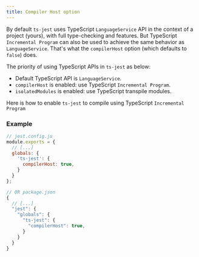```yaml
---
title: Compiler Host option
---
```


By default `ts-jest` uses TypeScript `LanguageService` API in the context of a project (yours), with full type-checking and features.
But TypeScript `Incremental Program` can also be used to achieve the same behavior as `LanguageService`.
That's what the `compilerHost` option (which defaults to `false`) does.

The priority of using TypeScript APIs in `ts-jest` as below:
- Default TypeScript API is `LanguageService`.
- `compilerHost` is enabled: use TypeScript `Incremental Program`.
- `isolatedModules` is enabled: use TypeScript transpile modules.

Here is how to enable `ts-jest` to compile using TypeScript `Incremental Program`

### Example

<div class="row"><div class="col-md-6" markdown="block">

```js
// jest.config.js
module.exports = {
  // [...]
  globals: {
    'ts-jest': {
      compilerHost: true,
    }
  }
};
```

</div><div class="col-md-6" markdown="block">

```js
// OR package.json
{
  // [...]
  "jest": {
    "globals": {
      "ts-jest": {
        "compilerHost": true,
      }
    }
  }
}
```

</div></div>
